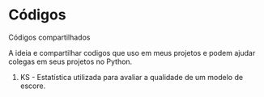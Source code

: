# Códigos
Códigos compartilhados

A ideia e compartilhar codigos que uso em meus projetos e podem ajudar colegas em seus projetos no Python.

1. KS - Estatística utilizada para avaliar a qualidade de um modelo de escore.


